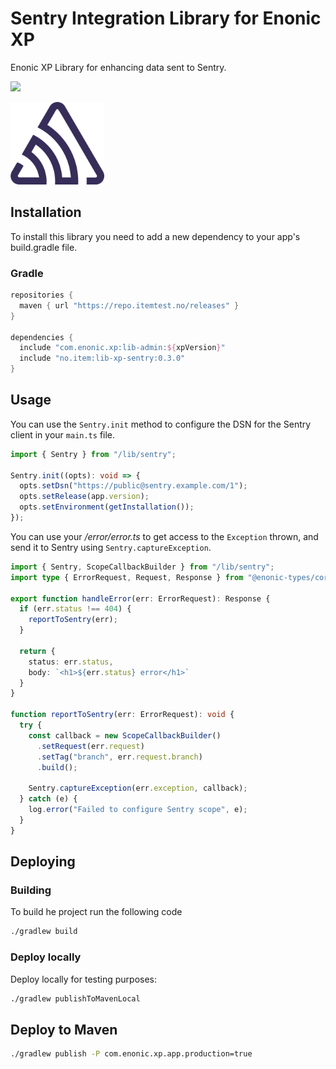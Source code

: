 # Sentry Integration Library for Enonic XP

Enonic XP Library for enhancing data sent to Sentry.

[![](https://repo.itemtest.no/api/badge/latest/releases/no/item/lib-xp-sentry)](https://repo.itemtest.no/#/releases/no/item/lib-xp-sentry)

<img src="https://github.com/ItemConsulting/lib-xp-sentry/raw/main/docs/icon.svg?sanitize=true" width="150">

## Installation

To install this library you need to add a new dependency to your app's build.gradle file.

### Gradle

```groovy
repositories {
  maven { url "https://repo.itemtest.no/releases" }
}

dependencies {
  include "com.enonic.xp:lib-admin:${xpVersion}"
  include "no.item:lib-xp-sentry:0.3.0"
}
```

## Usage

You can use the `Sentry.init` method to configure the DSN for the Sentry client in your `main.ts` file.

```typescript
import { Sentry } from "/lib/sentry";

Sentry.init((opts): void => {
  opts.setDsn("https://public@sentry.example.com/1");
  opts.setRelease(app.version);
  opts.setEnvironment(getInstallation());
});
```

You can use your _/error/error.ts_ to get access to the `Exception` thrown, and send it to Sentry using 
`Sentry.captureException`.

```typescript
import { Sentry, ScopeCallbackBuilder } from "/lib/sentry";
import type { ErrorRequest, Request, Response } from "@enonic-types/core";

export function handleError(err: ErrorRequest): Response {
  if (err.status !== 404) {
    reportToSentry(err);
  }

  return {
    status: err.status,
    body: `<h1>${err.status} error</h1>`
  }
}

function reportToSentry(err: ErrorRequest): void {
  try {
    const callback = new ScopeCallbackBuilder()
      .setRequest(err.request)
      .setTag("branch", err.request.branch)
      .build();

    Sentry.captureException(err.exception, callback);
  } catch (e) {
    log.error("Failed to configure Sentry scope", e);
  }
}
```


## Deploying

### Building

To build he project run the following code

```bash
./gradlew build
```

### Deploy locally

Deploy locally for testing purposes:

```bash
./gradlew publishToMavenLocal
```

## Deploy to Maven

```bash
./gradlew publish -P com.enonic.xp.app.production=true
```
